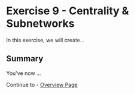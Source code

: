 # Exercise 9 - Centrality & Subnetworks

In this exercise, we will create...

## Summary

You've now ...

Continue to - [Overview Page](../README.md)